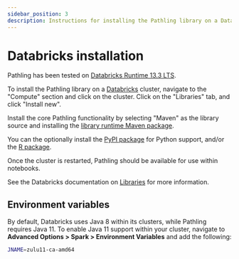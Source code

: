 ```yaml
---
sidebar_position: 3
description: Instructions for installing the Pathling library on a Databricks cluster.
---
```


# Databricks installation

Pathling has been tested
on [Databricks Runtime 13.3 LTS](https://docs.databricks.com/en/release-notes/runtime/13.3lts.html).

To install the Pathling library on a [Databricks](https://www.databricks.com/)
cluster, navigate to the "Compute" section and click on the cluster. Click on
the "Libraries" tab, and click "Install new".

Install the core Pathling functionality by selecting "Maven" as the library
source and installing
the [library runtime Maven package](https://central.sonatype.com/artifact/au.csiro.pathling/library-runtime).

You can the optionally install
the [PyPI package](https://pypi.org/project/pathling/) for Python support, 
and/or the [R package](https://cran.r-project.org/package=pathling).

Once the cluster is restarted, Pathling should be available for use within
notebooks.

See the Databricks documentation
on [Libraries](https://docs.databricks.com/libraries/index.html) for more
information.

## Environment variables

By default, Databricks uses Java 8 within its clusters, while Pathling requires
Java 11. To enable Java 11 support within your cluster, navigate to __Advanced
Options > Spark > Environment Variables__ and add the following:

```bash
JNAME=zulu11-ca-amd64
```
